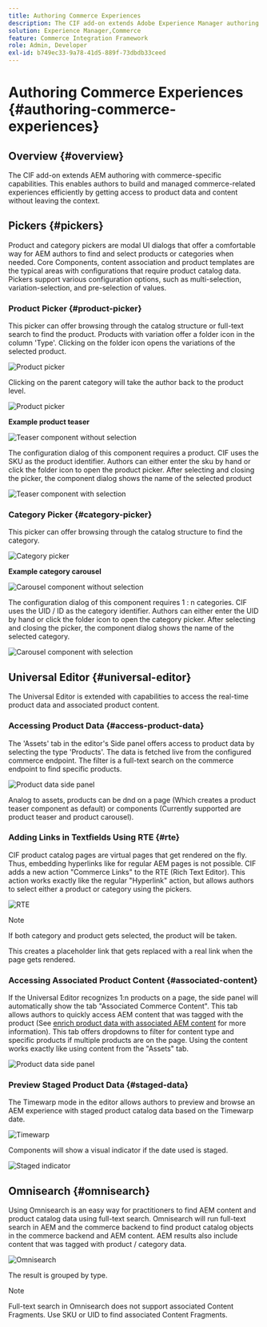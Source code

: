 ```yaml
---
title: Authoring Commerce Experiences
description: The CIF add-on extends Adobe Experience Manager authoring with commerce-specific capabilities.
solution: Experience Manager,Commerce
feature: Commerce Integration Framework
role: Admin, Developer
exl-id: b749ec33-9a78-41d5-889f-73dbdb33ceed
---
```

# Authoring Commerce Experiences {#authoring-commerce-experiences}

## Overview {#overview}

The CIF add-on extends AEM authoring with commerce-specific capabilities. This enables authors to build and managed commerce-related experiences efficiently by getting access to product data and content without leaving the context.

## Pickers {#pickers}

Product and category pickers are modal UI dialogs that offer a comfortable way for AEM authors to find and select products or categories when needed. Core Components, content association and product templates are the typical areas with configurations that require product catalog data. Pickers support various configuration options, such as multi-selection, variation-selection, and pre-selection of values.

### Product Picker {#product-picker}

This picker can offer browsing through the catalog structure or full-text search to find the product. Products with variation offer a folder icon in the column 'Type'. Clicking on the folder icon opens the variations of the selected product.

![Product picker](/help/commerce/cif/assets/authoring/product-picker.png)

Clicking on the parent category will take the author back to the product level.

![Product picker](/help/commerce/cif/assets/authoring/product-picker-variation.png)

**Example product teaser**

![Teaser component without selection](/help/commerce/cif/assets/authoring/teaser_component_without_selection.png)

The configuration dialog of this component requires a product. CIF uses the SKU as the product identifier. Authors can either enter the sku by hand or click the folder icon to open the product picker. After selecting and closing the picker, the component dialog shows the name of the selected product

![Teaser component with selection](/help/commerce/cif/assets/authoring/teaser_component_with_selection.png)

### Category Picker {#category-picker}

This picker can offer browsing through the catalog structure to find the category.

![Category picker](/help/commerce/cif/assets/authoring/category-picker.png)

**Example category carousel**

![Carousel component without selection](/help/commerce/cif/assets/authoring/carousel_component_without_selection.png)

The configuration dialog of this component requires 1 : n categories. CIF uses the UID / ID as the category identifier. Authors can either enter the UID by hand or click the folder icon to open the category picker. After selecting and closing the picker, the component dialog shows the name of the selected category.

![Carousel component with selection](/help/commerce/cif/assets/authoring/carousel_component_with_selection.png)

## Universal Editor {#universal-editor}

The Universal Editor is extended with capabilities to access the real-time product data and associated product content.

### Accessing Product Data {#access-product-data}

The 'Assets' tab in the editor's Side panel offers access to product data by selecting the type 'Products'. The data is fetched live from the configured commerce endpoint. The filter is a full-text search on the commerce endpoint to find specific products.

![Product data side panel](/help/commerce/cif/assets/authoring/products-side-panel.png)

Analog to assets, products can be dnd on a page (Which creates a product teaser component as default) or components (Currently supported are product teaser and product carousel).

### Adding Links in Textfields Using RTE {#rte}

CIF product catalog pages are virtual pages that get rendered on the fly. Thus, embedding hyperlinks like for regular AEM pages is not possible. CIF adds a new action "Commerce Links" to the RTE (Rich Text Editor). This action works exactly like the regular "Hyperlink" action, but allows authors to select either a product or category using the pickers.

![RTE](/help/commerce/cif/assets/authoring/RTE.png)

>[!NOTE]
>
>If both category and product gets selected, the product will be taken.

This creates a placeholder link that gets replaced with a real link when the page gets rendered.

### Accessing Associated Product Content {#associated-content}

If the Universal Editor recognizes 1:n products on a page, the side panel will automatically show the tab "Associated Commerce Content". This tab allows authors to quickly access AEM content that was tagged with the product (See [enrich product data with associated AEM content](./enrich-product-associated-content.md) for more information). This tab offers dropdowns to filter for content type and specific products if multiple products are on the page. Using the content works exactly like using content from the "Assets" tab.

![Product data side panel](/help/commerce/cif/assets/authoring/associated-commerce-content-tab.png)

### Preview Staged Product Data {#staged-data}

The Timewarp mode in the editor allows authors to preview and browse an AEM experience with staged product catalog data based on the Timewarp date.

![Timewarp](/help/commerce/cif/assets/authoring/timewarp.png)

Components will show a visual indicator if the date used is staged.

![Staged indicator](/help/commerce/cif/assets/authoring/staged-indicator.png)

## Omnisearch {#omnisearch}

Using Omnisearch is an easy way for practitioners to find AEM content and product catalog data using full-text search. Omnisearch will run full-text search in AEM and the commerce backend to find product catalog objects in the commerce backend and AEM content. AEM results also include content that was tagged with product / category data.

![Omnisearch](/help/commerce/cif/assets/authoring/omnisearch.png)

The result is grouped by type.

>[!NOTE]
>
>Full-text search in Omnisearch does not support associated Content Fragments. Use SKU or UID to find associated Content Fragments.
